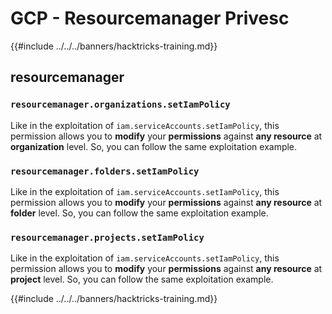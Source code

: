 # GCP - Resourcemanager Privesc

{{#include ../../../banners/hacktricks-training.md}}

## resourcemanager

### `resourcemanager.organizations.setIamPolicy`

Like in the exploitation of `iam.serviceAccounts.setIamPolicy`, this permission allows you to **modify** your **permissions** against **any resource** at **organization** level. So, you can follow the same exploitation example.

### `resourcemanager.folders.setIamPolicy`

Like in the exploitation of `iam.serviceAccounts.setIamPolicy`, this permission allows you to **modify** your **permissions** against **any resource** at **folder** level. So, you can follow the same exploitation example.

### `resourcemanager.projects.setIamPolicy`

Like in the exploitation of `iam.serviceAccounts.setIamPolicy`, this permission allows you to **modify** your **permissions** against **any resource** at **project** level. So, you can follow the same exploitation example.

{{#include ../../../banners/hacktricks-training.md}}




